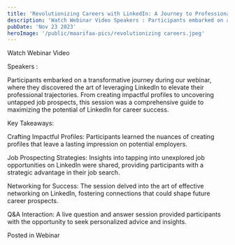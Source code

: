 ```yaml
---
title: 'Revolutionizing Careers with LinkedIn: A Journey to Professional Excellence'
description: 'Watch Webinar Video Speakers : Participants embarked on a transformative journey during our webinar, where they discovered the art of leveraging LinkedIn to elevate their professional trajectories. From creating impactful profiles to uncovering untapped job prospects, this session was a comprehensive guide to maximizing the potential of LinkedIn for career…'
pubDate: 'Nov 23 2023'
heroImage: '/public/maarifaa-pics/revolutionizing careers.jpeg'
---
```


Watch Webinar Video

Speakers :

Participants embarked on a transformative journey during our webinar, where they discovered the art of leveraging LinkedIn to elevate their professional trajectories. From creating impactful profiles to uncovering untapped job prospects, this session was a comprehensive guide to maximizing the potential of LinkedIn for career success.

Key Takeaways:

Crafting Impactful Profiles: Participants learned the nuances of creating profiles that leave a lasting impression on potential employers.

Job Prospecting Strategies: Insights into tapping into unexplored job opportunities on LinkedIn were shared, providing participants with a strategic advantage in their job search.

Networking for Success: The session delved into the art of effective networking on LinkedIn, fostering connections that could shape future career prospects.

Q&A Interaction: A live question and answer session provided participants with the opportunity to seek personalized advice and insights.

Posted in Webinar